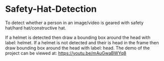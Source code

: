 # Safety-Hat-Detection
To detect whether a person in an image/video is geared with safety hat/hard hat/constructive hat.

If a helmet is detected then draw a bounding box around the head with label: helmet.
If a helmet is not detected and their is head in the frame then draw bounding box around the head with label: head.
The demo of the project can be viewed at: https://youtu.be/mAuGwaBWYq8
